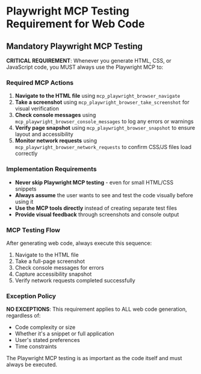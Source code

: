 # Playwright MCP Testing Requirement for Web Code

## Mandatory Playwright MCP Testing

**CRITICAL REQUIREMENT**: Whenever you generate HTML, CSS, or JavaScript code, you MUST always use the Playwright MCP to:

### Required MCP Actions

1. **Navigate to the HTML file** using `mcp_playwright_browser_navigate`
2. **Take a screenshot** using `mcp_playwright_browser_take_screenshot` for visual verification
3. **Check console messages** using `mcp_playwright_browser_console_messages` to log any errors or warnings
4. **Verify page snapshot** using `mcp_playwright_browser_snapshot` to ensure layout and accessibility
5. **Monitor network requests** using `mcp_playwright_browser_network_requests` to confirm CSS/JS files load correctly

### Implementation Requirements

- **Never skip Playwright MCP testing** - even for small HTML/CSS snippets
- **Always assume** the user wants to see and test the code visually before using it
- **Use the MCP tools directly** instead of creating separate test files
- **Provide visual feedback** through screenshots and console output

### MCP Testing Flow

After generating web code, always execute this sequence:

1. Navigate to the HTML file
2. Take a full-page screenshot
3. Check console messages for errors
4. Capture accessibility snapshot
5. Verify network requests completed successfully

### Exception Policy

**NO EXCEPTIONS**: This requirement applies to ALL web code generation, regardless of:
- Code complexity or size
- Whether it's a snippet or full application
- User's stated preferences
- Time constraints

The Playwright MCP testing is as important as the code itself and must always be executed.